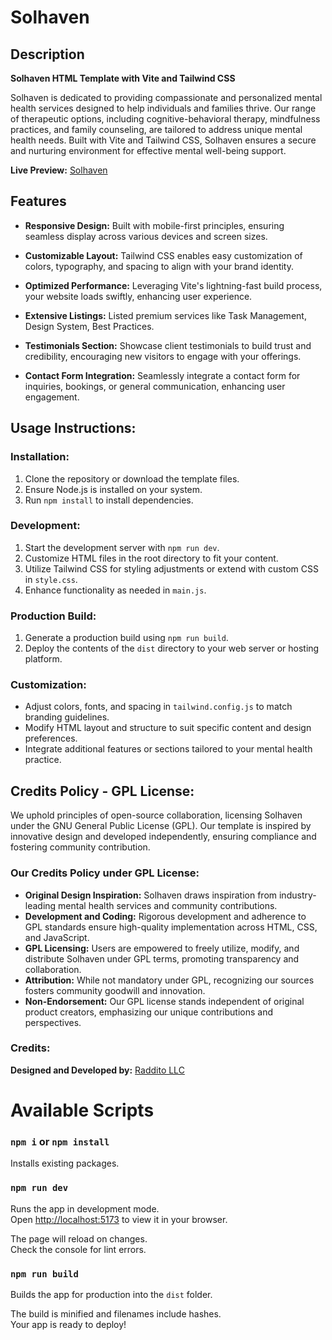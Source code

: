 # Solhaven

## Description

**Solhaven HTML Template with Vite and Tailwind CSS**

Solhaven is dedicated to providing compassionate and personalized mental health services designed to help individuals and families thrive. Our range of therapeutic options, including cognitive-behavioral therapy, mindfulness practices, and family counseling, are tailored to address unique mental health needs. Built with Vite and Tailwind CSS, Solhaven ensures a secure and nurturing environment for effective mental well-being support.

**Live Preview:** [Solhaven](https://solhaven-vite.netlify.app/)

## Features

- **Responsive Design:** Built with mobile-first principles, ensuring seamless display across various devices and screen sizes.

- **Customizable Layout:** Tailwind CSS enables easy customization of colors, typography, and spacing to align with your brand identity.

- **Optimized Performance:** Leveraging Vite's lightning-fast build process, your website loads swiftly, enhancing user experience.

- **Extensive Listings:** Listed premium services like Task Management, Design System, Best Practices.

- **Testimonials Section:** Showcase client testimonials to build trust and credibility, encouraging new visitors to engage with your offerings.

- **Contact Form Integration:** Seamlessly integrate a contact form for inquiries, bookings, or general communication, enhancing user engagement.

## Usage Instructions:

### Installation:

1. Clone the repository or download the template files.
2. Ensure Node.js is installed on your system.
3. Run `npm install` to install dependencies.

### Development:

1. Start the development server with `npm run dev`.
2. Customize HTML files in the root directory to fit your content.
3. Utilize Tailwind CSS for styling adjustments or extend with custom CSS in `style.css`.
4. Enhance functionality as needed in `main.js`.

### Production Build:

1. Generate a production build using `npm run build`.
2. Deploy the contents of the `dist` directory to your web server or hosting platform.

### Customization:

- Adjust colors, fonts, and spacing in `tailwind.config.js` to match branding guidelines.
- Modify HTML layout and structure to suit specific content and design preferences.
- Integrate additional features or sections tailored to your mental health practice.

## Credits Policy - GPL License:

We uphold principles of open-source collaboration, licensing Solhaven under the GNU General Public License (GPL). Our template is inspired by innovative design and developed independently, ensuring compliance and fostering community contribution.

### Our Credits Policy under GPL License:

- **Original Design Inspiration:** Solhaven draws inspiration from industry-leading mental health services and community contributions.
- **Development and Coding:** Rigorous development and adherence to GPL standards ensure high-quality implementation across HTML, CSS, and JavaScript.
- **GPL Licensing:** Users are empowered to freely utilize, modify, and distribute Solhaven under GPL terms, promoting transparency and collaboration.
- **Attribution:** While not mandatory under GPL, recognizing our sources fosters community goodwill and innovation.
- **Non-Endorsement:** Our GPL license stands independent of original product creators, emphasizing our unique contributions and perspectives.

### Credits:

**Designed and Developed by:** [Raddito LLC](https://raddito.net)

# Available Scripts

### `npm i` or `npm install`

Installs existing packages.

### `npm run dev`

Runs the app in development mode.\
Open [http://localhost:5173](http://localhost:5173) to view it in your browser.

The page will reload on changes.\
Check the console for lint errors.

### `npm run build`

Builds the app for production into the `dist` folder.

The build is minified and filenames include hashes.\
Your app is ready to deploy!
